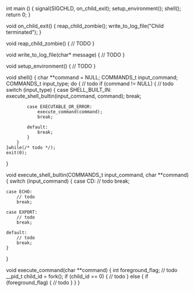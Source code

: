 int main () {
    signal(SIGCHLD, on_child_exit);
    setup_environment();
    shell();
    return 0;
}
 
void on_child_exit() {
    reap_child_zombie();
    write_to_log_file("Child terminated");
}
 
void reap_child_zombie() {
    // TODO
}
 
void write_to_log_file(char* message) {
    // TODO
}
 
void setup_environment() {
    // TODO
}
 
void shell() {
    char **command = NULL;
    COMMANDS_t input_command;
    COMMANDS_t input_type;
    do
    {
        // todo
        if (command != NULL)
        {
            // todo
            switch (input_type)
            {
            case SHELL_BUILT_IN:
                execute_shell_bultin(input_command, command);
                break;
 
            case EXECUTABLE_OR_ERROR:
                execute_command(command);
                break;
 
            default:
                break;
            }
        }
    }while(/* todo */);
    exit(0);
}
 
void execute_shell_bultin(COMMANDS_t input_command, char **command)
{
    switch (input_command)
    {
    case CD:
        // todo
        break;
    
    case ECHO:
        // todo
        break;
    
    case EXPORT:
        // todo
        break;
 
    default:
        // todo
        break;
    }
}
 
void execute_command(char **command) {
    int foreground_flag;
    // todo
    __pid_t child_id = fork();
    if (child_id == 0)
    {
        // todo
    }
    else
    {
        if (foreground_flag)
        {
            // todo
        }
    }
}
